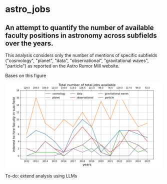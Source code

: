 # astro_jobs

## An attempt to quantify the number of available faculty positions in astronomy across subfields over the years. 

This analysis considers only the number of mentions of specific subfields ("cosmology", "planet", "data", "observational", "gravitational waves", "particle") as reported on the Astro Rumor Mill website. 

Bases on this figure

![](./plot.png)


To-do: extend analysis using LLMs
